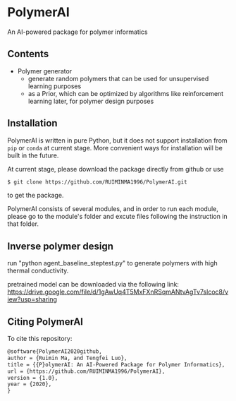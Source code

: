 # PolymerAI
An AI-powered package for polymer informatics

## Contents

* Polymer generator
  * generate random polymers that can be used for unsupervised learning purposes
  * as a Prior, which can be optimized by algorithms like reinforcement learning later, for polymer design purposes

## Installation

PolymerAI is written in pure Python, but it does not support installation from `pip` or `conda` at current stage. More convenient ways for installation will be built in the future.

At current stage, please download the package directly from github or use 
```bash
$ git clone https://github.com/RUIMINMA1996/PolymerAI.git
``` 
to get the package.

PolymerAI consists of several modules, and in order to run each module, please go to the module's folder and excute files following the instruction in that folder.

## Inverse polymer design

run "python agent_baseline_steptest.py" to generate polymers with high thermal conductivity.

pretrained model can be downloaded via the following link:
https://drive.google.com/file/d/1gAwUq4T5MxFXnRSqmANtvAgTv7slcoc8/view?usp=sharing

## Citing PolymerAI

To cite this repository:
```markdown
@software{PolymerAI2020github,
author = {Ruimin Ma, and Tengfei Luo},
title = {{P}olymerAI: An AI-Powered Package for Polymer Informatics},
url = {https://github.com/RUIMINMA1996/PolymerAI},
version = {1.0},
year = {2020},
}
```
